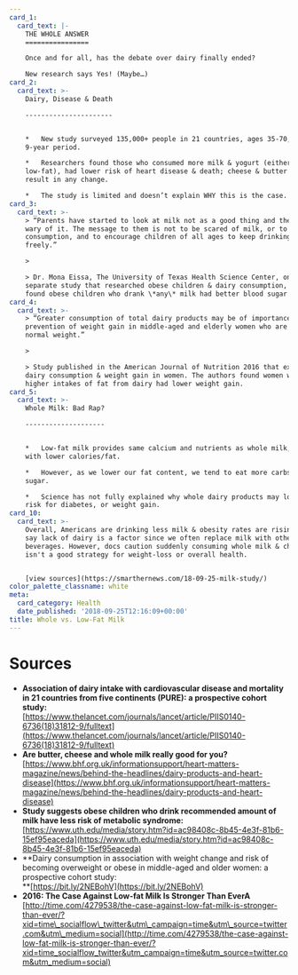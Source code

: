 ```yaml
---
card_1:
  card_text: |-
    THE WHOLE ANSWER
    ================

    Once and for all, has the debate over dairy finally ended?

    New research says Yes! (Maybe…)
card_2:
  card_text: >-
    Dairy, Disease & Death

    ----------------------


    *   New study surveyed 135,000+ people in 21 countries, ages 35-70, over a
    9-year period.

    *   Researchers found those who consumed more milk & yogurt (either whole or
    low-fat), had lower risk of heart disease & death; cheese & butter did not
    result in any change.

    *   The study is limited and doesn’t explain WHY this is the case.
card_3:
  card_text: >-
    > “Parents have started to look at milk not as a good thing and they are
    wary of it. The message to them is not to be scared of milk, or to limit its
    consumption, and to encourage children of all ages to keep drinking it
    freely.”

    > 

    > Dr. Mona Eissa, The University of Texas Health Science Center, on a
    separate study that researched obese children & dairy consumption, which
    found obese children who drank \*any\* milk had better blood sugar control.
card_4:
  card_text: >-
    > “Greater consumption of total dairy products may be of importance in the
    prevention of weight gain in middle-aged and elderly women who are initially
    normal weight.”

    > 

    > Study published in the American Journal of Nutrition 2016 that examined
    dairy consumption & weight gain in women. The authors found women with
    higher intakes of fat from dairy had lower weight gain.
card_5:
  card_text: >-
    Whole Milk: Bad Rap?

    --------------------


    *   Low-fat milk provides same calcium and nutrients as whole milk, just
    with lower calories/fat.

    *   However, as we lower our fat content, we tend to eat more carbs and
    sugar.

    *   Science has not fully explained why whole dairy products may lower our
    risk for diabetes, or weight gain.
card_10:
  card_text: >-
    Overall, Americans are drinking less milk & obesity rates are rising. Some
    say lack of dairy is a factor since we often replace milk with other
    beverages. However, docs caution suddenly consuming whole milk & cheese
    isn't a good strategy for weight-loss or overall health.


    [view sources](https://smarthernews.com/18-09-25-milk-study/)
color_palette_classname: white
meta:
  card_category: Health
  date_published: '2018-09-25T12:16:09+00:00'
title: Whole vs. Low-Fat Milk
---
```

Sources
=======

*   **Association of dairy intake with cardiovascular disease and mortality in 21 countries from five continents (PURE): a prospective cohort study:**  
    [https://www.thelancet.com/journals/lancet/article/PIIS0140-6736(18)31812-9/fulltext](https://www.thelancet.com/journals/lancet/article/PIIS0140-6736(18)31812-9/fulltext)
*   **Are butter, cheese and whole milk really good for you?**  
    [https://www.bhf.org.uk/informationsupport/heart-matters-magazine/news/behind-the-headlines/dairy-products-and-heart-disease](https://www.bhf.org.uk/informationsupport/heart-matters-magazine/news/behind-the-headlines/dairy-products-and-heart-disease)
*   **Study suggests obese children who drink recommended amount of milk have less risk of metabolic syndrome:**  
    [https://www.uth.edu/media/story.htm?id=ac98408c-8b45-4e3f-81b6-15ef95eaceda](https://www.uth.edu/media/story.htm?id=ac98408c-8b45-4e3f-81b6-15ef95eaceda)
*   **Dairy consumption in association with weight change and risk of becoming overweight or obese in middle-aged and older women: a prospective cohort study:  
    **[https://bit.ly/2NEBohV](https://bit.ly/2NEBohV)
*   **2016: The Case Against Low-fat Milk Is Stronger Than EverA**  
    [http://time.com/4279538/the-case-against-low-fat-milk-is-stronger-than-ever/?xid=time\_socialflow\_twitter&utm\_campaign=time&utm\_source=twitter.com&utm\_medium=social](http://time.com/4279538/the-case-against-low-fat-milk-is-stronger-than-ever/?xid=time_socialflow_twitter&utm_campaign=time&utm_source=twitter.com&utm_medium=social)